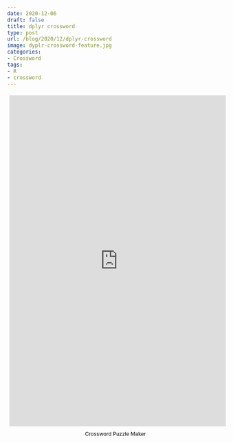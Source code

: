 ```yaml
---
date: 2020-12-06
draft: false
title: dplyr crossword
type: post
url: /blog/2020/12/dplyr-crossword
image: dyplr-crossword-feature.jpg
categories:
- Crossword
tags:
- R
- crossword
---
```

<div style="margin:auto; display:flex; flex-direction:column; height:800px; max-width:800px">
    <iframe src="https://crosswordlabs.com/embed/2020-12-03-569" style="flex:1; width:100%; padding:5px 0px 0 5px; border:0px; "></iframe>
    <a target="_blank" style="align-self:center; font-size:12px; color:black; padding-top:10px; text-decoration:none;text-align:center" href="https://crosswordlabs.com">Crossword Puzzle Maker</a>
</div>